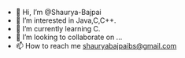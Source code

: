 - 👋 Hi, I’m @Shaurya-Bajpai
- 👀 I’m interested in Java,C,C++.
- 🌱 I’m currently learning C.
- 💞️ I’m looking to collaborate on ...
- 📫 How to reach me shauryabajpaibs@gmail.com

<!---
Shaurya-Bajpai/Shaurya-Bajpai is a ✨ special ✨ repository because its `README.md` (this file) appears on your GitHub profile.
You can click the Preview link to take a look at your changes.
--->
